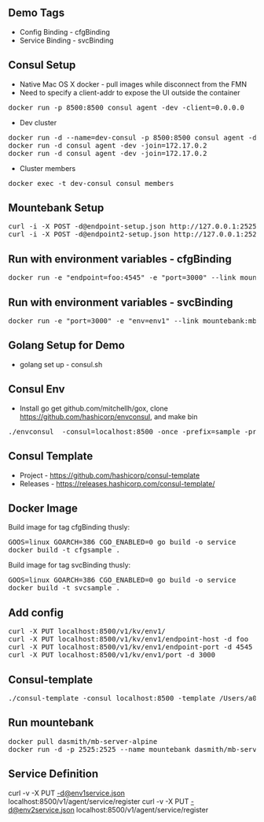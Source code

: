 ## Demo Tags

* Config Binding - cfgBinding
* Service Binding - svcBinding

## Consul Setup

* Native Mac OS X docker - pull images while disconnect from the FMN
* Need to specify a client-addr to expose the UI outside the container

<pre>
docker run -p 8500:8500 consul agent -dev -client=0.0.0.0
</pre>

* Dev cluster

<pre>
docker run -d --name=dev-consul -p 8500:8500 consul agent -dev -client=0.0.0.0
docker run -d consul agent -dev -join=172.17.0.2
docker run -d consul agent -dev -join=172.17.0.2
</pre>

* Cluster members

<pre>
docker exec -t dev-consul consul members
</pre>

## Mountebank Setup

<pre>
curl -i -X POST -d@endpoint-setup.json http://127.0.0.1:2525/imposters
curl -i -X POST -d@endpoint2-setup.json http://127.0.0.1:2525/imposters
</pre>

## Run with environment variables - cfgBinding

<pre>
docker run -e "endpoint=foo:4545" -e "port=3000" --link mountebank:foo -p 3000:3000  1ac129181e49
</pre>

## Run with environment variables - svcBinding

<pre>
docker run -e "port=3000" -e "env=env1" --link mountebank:mbhost --link dev-consul:consul -p 3000:3000 svcsample
</pre>

## Golang Setup for Demo

* golang set up - consul.sh

## Consul Env

* Install go get github.com/mitchellh/gox, clone https://github.com/hashicorp/envconsul,
and make bin

<pre>
./envconsul  -consul=localhost:8500 -once -prefix=sample -pristine -upcase env
</pre>


## Consul Template

* Project - https://github.com/hashicorp/consul-template
* Releases - https://releases.hashicorp.com/consul-template/

## Docker Image

Build image for tag cfgBinding thusly:

<pre>
GOOS=linux GOARCH=386 CGO_ENABLED=0 go build -o service
docker build -t cfgsample .
</pre>

Build image for tag svcBinding thusly:

<pre>
GOOS=linux GOARCH=386 CGO_ENABLED=0 go build -o service
docker build -t svcsample .
</pre>


## Add config

<pre>
curl -X PUT localhost:8500/v1/kv/env1/
curl -X PUT localhost:8500/v1/kv/env1/endpoint-host -d foo
curl -X PUT localhost:8500/v1/kv/env1/endpoint-port -d 4545
curl -X PUT localhost:8500/v1/kv/env1/port -d 3000
</pre>

## Consul-template

<pre>
./consul-template -consul localhost:8500 -template /Users/a045103/goex/src/github.com/d-smith/go-examples/consul-template/demo-template.ctmpl -dry -once
</pre>

## Run mountebank

<pre>
docker pull dasmith/mb-server-alpine
docker run -d -p 2525:2525 --name mountebank dasmith/mb-server-alpine
</pre>

## Service Definition

curl -v -X PUT -d@env1service.json localhost:8500/v1/agent/service/register
curl -v -X PUT -d@env2service.json localhost:8500/v1/agent/service/register



